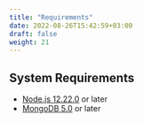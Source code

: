 ```yaml
---
title: "Requirements"
date: 2022-08-26T15:42:59+03:00
draft: false
weight: 21
---
```


## System Requirements

* [Node.js 12.22.0](https://nodejs.org/) or later
* [MongoDB 5.0](https://www.mongodb.com/) or later
